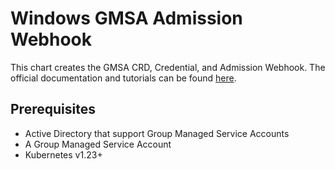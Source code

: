 # Windows GMSA Admission Webhook

This chart creates the GMSA CRD, Credential, and Admission Webhook. The official documentation and tutorials can be found [here](https://github.com/kubernetes-sigs/windows-gmsa).

## Prerequisites

- Active Directory that support Group Managed Service Accounts
- A Group Managed Service Account
- Kubernetes v1.23+
